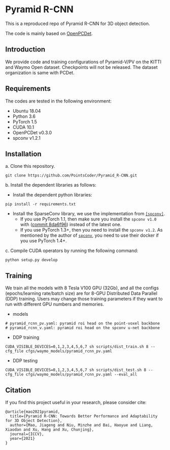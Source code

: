 # Pyramid R-CNN

This is a reproduced repo of Pyramid R-CNN for 3D object detection. 

The code is mainly based on [OpenPCDet](https://github.com/open-mmlab/OpenPCDet).

## Introduction
We provide code and training configurations of Pyramid-V/PV on the KITTI and Waymo Open dataset. Checkpoints will not be released. The dataset organization is same with PCDet. 

## Requirements
The codes are tested in the following environment:
* Ubuntu 18.04
* Python 3.6
* PyTorch 1.5
* CUDA 10.1
* OpenPCDet v0.3.0
* spconv v1.2.1

## Installation
a. Clone this repository.
```shell
git clone https://github.com/PointsCoder/Pyramid_R-CNN.git
```

b. Install the dependent libraries as follows:

* Install the dependent python libraries: 
```
pip install -r requirements.txt 
```

* Install the SparseConv library, we use the implementation from [`[spconv]`](https://github.com/traveller59/spconv). 
    * If you use PyTorch 1.1, then make sure you install the `spconv v1.0` with ([commit 8da6f96](https://github.com/traveller59/spconv/tree/8da6f967fb9a054d8870c3515b1b44eca2103634)) instead of the latest one.
    * If you use PyTorch 1.3+, then you need to install the `spconv v1.2`. As mentioned by the author of [`spconv`](https://github.com/traveller59/spconv), you need to use their docker if you use PyTorch 1.4+. 

c. Compile CUDA operators by running the following command:
```shell
python setup.py develop
```

## Training

We train all the models with 8 Tesla V100 GPU (32Gb), and all the configs (epochs/learning rate/batch size) are for 8-GPU Distributed Data Parallel (DDP) training.
Users may change those training parameters if they want to run with different GPU numbers and memories. 

* models
```shell script
# pyramid_rcnn_pv.yaml: pyramid roi head on the point-voxel backbone
# pyramid_rcnn_v.yaml: pyramid roi head on the spconv u-net backbone
```

* DDP training
```shell script
CUDA_VISIBLE_DEVICES=0,1,2,3,4,5,6,7 sh scripts/dist_train.sh 8 --cfg_file cfgs/waymo_models/pyramid_rcnn_pv.yaml
```

* DDP testing
```shell script
CUDA_VISIBLE_DEVICES=0,1,2,3,4,5,6,7 sh scripts/dist_test.sh 8 --cfg_file cfgs/waymo_models/pyramid_rcnn_pv.yaml --eval_all
```

## Citation 
If you find this project useful in your research, please consider cite:

```
@article{mao2021pyramid,
  title={Pyramid R-CNN: Towards Better Performance and Adaptability for 3D Object Detection},
  author={Mao, Jiageng and Niu, Minzhe and Bai, Haoyue and Liang, Xiaodan and Xu, Hang and Xu, Chunjing},
  journal={ICCV},
  year={2021}
}
```